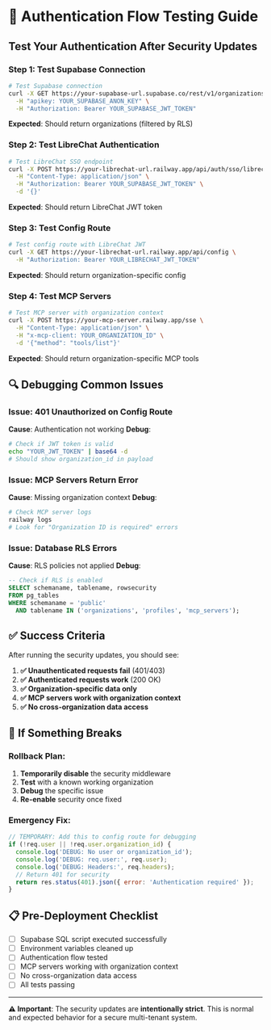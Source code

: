 # 🧪 Authentication Flow Testing Guide

## Test Your Authentication After Security Updates

### **Step 1: Test Supabase Connection**

```bash
# Test Supabase connection
curl -X GET https://your-supabase-url.supabase.co/rest/v1/organizations \
  -H "apikey: YOUR_SUPABASE_ANON_KEY" \
  -H "Authorization: Bearer YOUR_SUPABASE_JWT_TOKEN"
```

**Expected**: Should return organizations (filtered by RLS)

### **Step 2: Test LibreChat Authentication**

```bash
# Test LibreChat SSO endpoint
curl -X POST https://your-librechat-url.railway.app/api/auth/sso/librechat \
  -H "Content-Type: application/json" \
  -H "Authorization: Bearer YOUR_SUPABASE_JWT_TOKEN" \
  -d '{}'
```

**Expected**: Should return LibreChat JWT token

### **Step 3: Test Config Route**

```bash
# Test config route with LibreChat JWT
curl -X GET https://your-librechat-url.railway.app/api/config \
  -H "Authorization: Bearer YOUR_LIBRECHAT_JWT_TOKEN"
```

**Expected**: Should return organization-specific config

### **Step 4: Test MCP Servers**

```bash
# Test MCP server with organization context
curl -X POST https://your-mcp-server.railway.app/sse \
  -H "Content-Type: application/json" \
  -H "x-mcp-client: YOUR_ORGANIZATION_ID" \
  -d '{"method": "tools/list"}'
```

**Expected**: Should return organization-specific MCP tools

## 🔍 **Debugging Common Issues**

### **Issue: 401 Unauthorized on Config Route**
**Cause**: Authentication not working
**Debug**:
```bash
# Check if JWT token is valid
echo "YOUR_JWT_TOKEN" | base64 -d
# Should show organization_id in payload
```

### **Issue: MCP Servers Return Error**
**Cause**: Missing organization context
**Debug**:
```bash
# Check MCP server logs
railway logs
# Look for "Organization ID is required" errors
```

### **Issue: Database RLS Errors**
**Cause**: RLS policies not applied
**Debug**:
```sql
-- Check if RLS is enabled
SELECT schemaname, tablename, rowsecurity 
FROM pg_tables 
WHERE schemaname = 'public' 
  AND tablename IN ('organizations', 'profiles', 'mcp_servers');
```

## ✅ **Success Criteria**

After running the security updates, you should see:

1. **✅ Unauthenticated requests fail** (401/403)
2. **✅ Authenticated requests work** (200 OK)
3. **✅ Organization-specific data only**
4. **✅ MCP servers work with organization context**
5. **✅ No cross-organization data access**

## 🚨 **If Something Breaks**

### **Rollback Plan**:
1. **Temporarily disable** the security middleware
2. **Test** with a known working organization
3. **Debug** the specific issue
4. **Re-enable** security once fixed

### **Emergency Fix**:
```javascript
// TEMPORARY: Add this to config route for debugging
if (!req.user || !req.user.organization_id) {
  console.log('DEBUG: No user or organization_id');
  console.log('DEBUG: req.user:', req.user);
  console.log('DEBUG: Headers:', req.headers);
  // Return 401 for security
  return res.status(401).json({ error: 'Authentication required' });
}
```

## 📋 **Pre-Deployment Checklist**

- [ ] Supabase SQL script executed successfully
- [ ] Environment variables cleaned up
- [ ] Authentication flow tested
- [ ] MCP servers working with organization context
- [ ] No cross-organization data access
- [ ] All tests passing

---

**⚠️ Important**: The security updates are **intentionally strict**. This is normal and expected behavior for a secure multi-tenant system.
